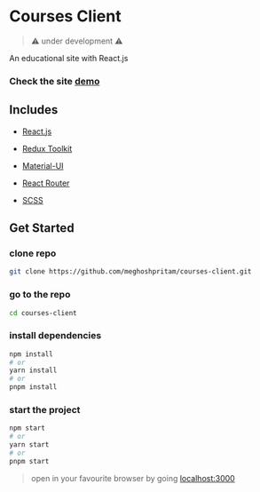 # Courses Client

> ⚠ under development ⚠

An educational site with React.js

### Check the site [demo](http://meghoshpritam.github.io/courses-client)

## Includes

- [React.js](https://reactjs.org/)

- [Redux Toolkit](https://redux-toolkit.js.org/)

- [Material-UI](https://material-ui.com/)

- [React Router](https://reacttraining.com/react-router/web/guides/quick-start)

- [SCSS](https://sass-lang.com/documentation/syntax)

## Get Started

### clone repo

```zsh
git clone https://github.com/meghoshpritam/courses-client.git
```

### go to the repo

```zsh
cd courses-client
```

### install dependencies

```zsh
npm install
# or
yarn install
# or
pnpm install
```

### start the project

```zsh
npm start
# or
yarn start
# or
pnpm start
```

> open in your favourite browser by going [localhost:3000](http://localhost:3000/)
